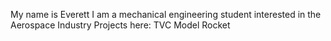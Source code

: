 My name is Everett
I am a mechanical engineering student interested in the Aerospace Industry
Projects here:
TVC Model Rocket
